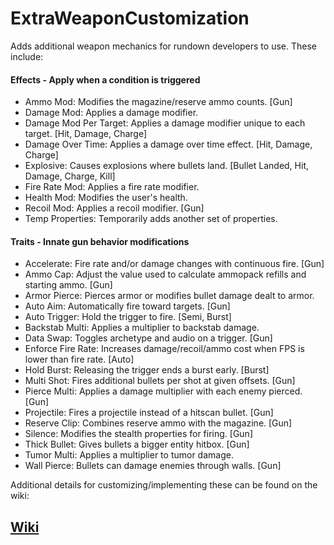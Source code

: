 # ExtraWeaponCustomization

Adds additional weapon mechanics for rundown developers to use. These include:

#### Effects - Apply when a condition is triggered
- Ammo Mod: Modifies the magazine/reserve ammo counts. [Gun]
- Damage Mod: Applies a damage modifier.
- Damage Mod Per Target: Applies a damage modifier unique to each target. [Hit, Damage, Charge]
- Damage Over Time: Applies a damage over time effect. [Hit, Damage, Charge]
- Explosive: Causes explosions where bullets land. [Bullet Landed, Hit, Damage, Charge, Kill]
- Fire Rate Mod: Applies a fire rate modifier.
- Health Mod: Modifies the user's health.
- Recoil Mod: Applies a recoil modifier. [Gun]
- Temp Properties: Temporarily adds another set of properties.

#### Traits - Innate gun behavior modifications
- Accelerate: Fire rate and/or damage changes with continuous fire. [Gun]
- Ammo Cap: Adjust the value used to calculate ammopack refills and starting ammo. [Gun]
- Armor Pierce: Pierces armor or modifies bullet damage dealt to armor.
- Auto Aim: Automatically fire toward targets. [Gun]
- Auto Trigger: Hold the trigger to fire. [Semi, Burst]
- Backstab Multi: Applies a multiplier to backstab damage.
- Data Swap: Toggles archetype and audio on a trigger. [Gun]
- Enforce Fire Rate: Increases damage/recoil/ammo cost when FPS is lower than fire rate. [Auto]
- Hold Burst: Releasing the trigger ends a burst early. [Burst]
- Multi Shot: Fires additional bullets per shot at given offsets. [Gun]
- Pierce Multi: Applies a damage multiplier with each enemy pierced. [Gun]
- Projectile: Fires a projectile instead of a hitscan bullet. [Gun]
- Reserve Clip: Combines reserve ammo with the magazine. [Gun]
- Silence: Modifies the stealth properties for firing. [Gun]
- Thick Bullet: Gives bullets a bigger entity hitbox. [Gun]
- Tumor Multi: Applies a multiplier to tumor damage.
- Wall Pierce: Bullets can damage enemies through walls. [Gun]

Additional details for customizing/implementing these can be found on the wiki:

## [Wiki](https://github.com/Dinorush/ExtraWeaponCustomization/wiki)
